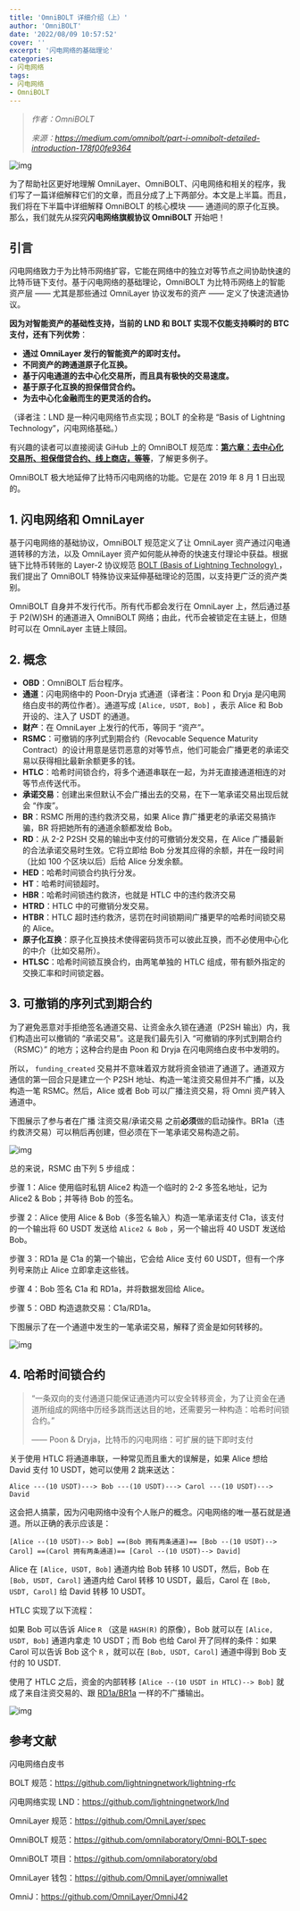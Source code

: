```yaml
---
title: 'OmniBOLT 详细介绍（上）'
author: 'OmniBOLT'
date: '2022/08/09 10:57:52'
cover: ''
excerpt: '闪电网络的基础理论'
categories:
- 闪电网络
tags:
- 闪电网络
- OmniBOLT
---
```



> *作者：OmniBOLT*
> 
> *来源：<https://medium.com/omnibolt/part-i-omnibolt-detailed-introduction-178f00fe9364>*



![img](../images/part-i-omnibolt-detailed-introduction/A8jmxg.jpeg)

为了帮助社区更好地理解 OmniLayer、OmniBOLT、闪电网络和相关的程序，我们写了一篇详细解释它们的文章，而且分成了上下两部分。本文是上半篇。而且，我们将在下半篇中详细解释 OmniBOLT 的核心模块 —— 通道间的原子化互换。那么，我们就先从探究**闪电网络旗舰协议 OmniBOLT** 开始吧！

## 引言

闪电网络致力于为比特币网络扩容，它能在网络中的独立对等节点之间协助快速的比特币链下支付。基于闪电网络的基础理论，OmniBOLT 为比特币网络上的智能资产层 —— 尤其是那些通过 OmniLayer 协议发布的资产 —— 定义了快速流通协议。

**因为对智能资产的基础性支持，当前的 LND 和 BOLT 实现不仅能支持瞬时的 BTC 支付，还有下列优势**：

- **通过 OmniLayer 发行的智能资产的即时支付。**
- **不同资产的跨通道原子化互换。**
- **基于闪电通道的去中心化交易所，而且具有极快的交易速度。**
- **基于原子化互换的担保借贷合约。**
- **为去中心化金融而生的更灵活的合约。**

（译者注：LND 是一种闪电网络节点实现；BOLT 的全称是 “Basis of Lightning Technology”，闪电网络基础。）

有兴趣的读者可以直接阅读 GiHub 上的 OmniBOLT 规范库：[**第六章：去中心化交易所、担保借贷合约、线上商店，等等**](https://github.com/LightningOnOmnilayer/Omni-BOLT-spec/blob/master/OmniBOLT-06-Mortgage-Loan-Contracts-for-Crypto-Assets.md)，了解更多例子。

OmniBOLT 极大地延伸了比特币闪电网络的功能。它是在 2019 年 8 月 1 日出现的。

## 1. 闪电网络和 OmniLayer

基于闪电网络的基础协议，OmniBOLT 规范定义了让 OmniLayer 资产通过闪电通道转移的方法，以及 OmniLayer 资产如何能从神奇的快速支付理论中获益。根据链下比特币转账的 Layer-2 协议规范 [BOLT (Basis of Lightning Technology) ](https://github.com/lightningnetwork/lightning-rfc/blob/master/00-introduction.md)，我们提出了 OmniBOLT 特殊协议来延伸基础理论的范围，以支持更广泛的资产类别。

OmniBOLT 自身并不发行代币。所有代币都会发行在 OmniLayer 上，然后通过基于 P2(W)SH 的通道进入 OmniBOLT 网络；由此，代币会被锁定在主链上，但随时可以在 OmniLayer 主链上赎回。

## 2. 概念

- **OBD**：OmniBOLT 后台程序。
- **通道**：闪电网络中的 Poon-Dryja 式通道（译者注：Poon 和 Dryja 是闪电网络白皮书的两位作者）。通道写成 ` [Alice, USDT, Bob] ` ，表示 Alice 和 Bob 开设的、注入了 USDT 的通道。
- **财产**：在 OmniLayer 上发行的代币，等同于 “资产”。
- **RSMC**：可撤销的序列式到期合约（Revocable Sequence Maturity Contract）的设计用意是惩罚恶意的对等节点，他们可能会广播更老的承诺交易以获得相比最新余额更多的钱。
- **HTLC**：哈希时间锁合约，将多个通道串联在一起，为并无直接通道相连的对等节点传送代币。
- **承诺交易**：创建出来但默认不会广播出去的交易，在下一笔承诺交易出现后就会 “作废”。
- **BR**：RSMC 所用的违约救济交易，如果 Alice 靠广播更老的承诺交易搞诈骗，BR 将把她所有的通道余额都发给 Bob。
- **RD**：从 2-2 P2SH 交易的输出中支付的可撤销分发交易，在 Alice 广播最新的合法承诺交易时生效。它将立即给 Bob 分发其应得的余额，并在一段时间（比如 100 个区块以后）后给 Alice 分发余额。
- **HED**：哈希时间锁合约执行分发。
- **HT**：哈希时间锁超时。
- **HBR**：哈希时间锁违约救济，也就是 HTLC 中的违约救济交易
- **HTRD**：HTLC 中的可撤销分发交易。
- **HTBR**：HTLC 超时违约救济，惩罚在时间锁期间广播更早的哈希时间锁交易的 Alice。
- **原子化互换**：原子化互换技术使得密码货币可以彼此互换，而不必使用中心化的中介（比如交易所）。
- **HTLSC**：哈希时间锁互换合约，由两笔单独的 HTLC 组成，带有额外指定的交换汇率和时间锁定器。

## 3. 可撤销的序列式到期合约

为了避免恶意对手拒绝签名通道交易、让资金永久锁在通道（P2SH 输出）内，我们构造出可以撤销的 “承诺交易”。这是我们最先引入 “可撤销的序列式到期合约（RSMC）” 的地方；这种合约是由 Poon 和 Dryja 在闪电网络白皮书中发明的。

所以， ` funding_created `  交易并不意味着双方就将资金锁进了通道了。通道双方通信的第一回合只是建立一个 P2SH 地址、构造一笔注资交易但并不广播，以及构造一笔 RSMC。然后，Alice 或者 Bob 可以广播注资交易，将 Omni 资产转入通道中。

下图展示了参与者在广播 注资交易/承诺交易 之前**必须**做的启动操作。BR1a（违约救济交易）可以稍后再创建，但必须在下一笔承诺交易构造之前。

![img](../images/part-i-omnibolt-detailed-introduction/A1mZG-A.png)

总的来说，RSMC 由下列 5 步组成：

步骤 1：Alice 使用临时私钥 Alice2 构造一个临时的 2-2 多签名地址，记为 Alice2 & Bob；并等待 Bob 的签名。

步骤 2：Alice 使用 Alice & Bob（多签名输入）构造一笔承诺支付 C1a，该支付的一个输出将 60 USDT 发送给  ` Alice2 & Bob ` ，另一个输出将 40 USDT 发送给 Bob。

步骤 3：RD1a 是 C1a 的第一个输出，它会给 Alice 支付 60 USDT，但有一个序列号来防止 Alice 立即拿走这些钱。

步骤 4：Bob 签名 C1a 和 RD1a，并将数据发回给 Alice。

步骤 5：OBD 构造退款交易：C1a/RD1a。

下图展示了在一个通道中发生的一笔承诺交易，解释了资金是如何转移的。

![img](../images/part-i-omnibolt-detailed-introduction/EIYDSGw.png)

## 4. 哈希时间锁合约

> “一条双向的支付通道只能保证通道内可以安全转移资金，为了让资金在通道所组成的网络中历经多跳而送达目的地，还需要另一种构造：哈希时间锁合约。”
>
> ——  Poon & Dryja，比特币的闪电网络：可扩展的链下即时支付

关于使用 HTLC 将通道串联，一种常见而且重大的误解是，如果 Alice 想给 David 支付 10 USDT，她可以使用 2 跳来送达：

```
Alice ---(10 USDT)---> Bob ---(10 USDT)---> Carol ---(10 USDT)---> David
```

这会把人搞蒙，因为闪电网络中没有个人账户的概念。闪电网络的唯一基石就是通道。所以正确的表示应该是：

```
[Alice --(10 USDT)--> Bob] ==(Bob 拥有两条通道)== [Bob --(10 USDT)--> Carol] ==(Carol 拥有两条通道)== [Carol --(10 USDT)--> David]
```

Alice 在 ` [Alice, USDT, Bob] ` 通道内给 Bob 转移 10 USDT，然后，Bob 在 ` [Bob, USDT, Carol] ` 通道内给 Carol 转移 10 USDT，最后，Carol 在 ` [Bob, USDT, Carol] ` 给  David 转移 10 USDT。

HTLC 实现了以下流程：

如果 Bob 可以告诉 Alice  ` R ` （这是  ` HASH(R) ` 的原像），Bob 就可以在  ` [Alice, USDT, Bob] ` 通道内拿走 10 USDT；而 Bob 也给 Carol 开了同样的条件：如果 Carol 可以告诉 Bob 这个  ` R ` ，就可以在  ` [Bob, USDT, Carol] ` 通道中得到 Bob 支付的 10 USDT.

使用了 HTLC 之后，资金的内部转移 ` [Alice --(10 USDT in HTLC)--> Bob] ` 就成了来自注资交易的、跟 [RD1a/BR1a](https://github.com/LightningOnOmnilayer/Omni-BOLT-spec/blob/master/OmniBOLT-03-RSMC-and-OmniLayer-Transactions.md#the-commitment_tx-and-commitment_tx_signed-message) 一样的不广播输出。

![img](../images/part-i-omnibolt-detailed-introduction/2ENfQwg.png)

## 参考文献

闪电网络白皮书

BOLT 规范：https://github.com/lightningnetwork/lightning-rfc

闪电网络实现 LND：https://github.com/lightningnetwork/lnd

OmniLayer 规范：https://github.com/OmniLayer/spec

OmniBOLT 规范：https://github.com/omnilaboratory/Omni-BOLT-spec

OmniBOLT 项目：https://github.com/omnilaboratory/obd

OmniLayer 钱包：https://github.com/OmniLayer/omniwallet

OmniJ：https://github.com/OmniLayer/OmniJ42